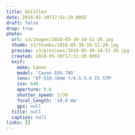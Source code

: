 ```yaml
---
title: Untitled
date: 2018-05-30T17:51:20.000Z
draft: false
drop: true
photo:
  url: s3/images/2018-05-30-10-51-20.jpg
  thumb: s3/thumbs/2018-05-30-10-51-20.jpg
  preview: s3/previews/2018-05-30-10-51-20.jpg
  created: 2018-05-30T17:51:20.000Z
  exif:
    make: Canon
    model: 'Canon EOS 70D'
    lens: 'EF-S10-18mm f/4.5-5.6 IS STM'
    iso: 640
    aperture: 5.6
    shutter_speed: 1/30
    focal_length: '10.0 mm'
    gps: null
  title: null
  caption: null
links: []
---
```

